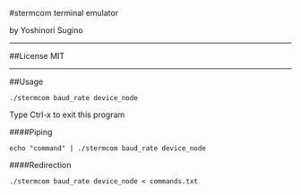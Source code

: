#stermcom
terminal emulator

by Yoshinori Sugino

---

##License
MIT

---

##Usage

    ./stermcom baud_rate device_node

Type Ctrl-x to exit this program

####Piping

    echo "command" | ./stermcom baud_rate device_node

####Redirection

    ./stermcom baud_rate device_node < commands.txt


